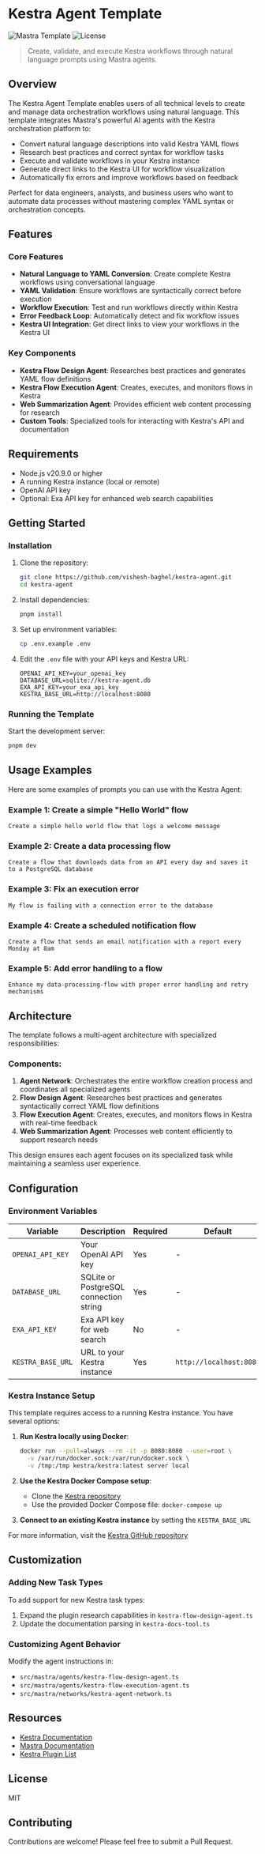 # Kestra Agent Template

![Mastra Template](https://img.shields.io/badge/Mastra-Template-blue)
![License](https://img.shields.io/badge/license-MIT-green)

> Create, validate, and execute Kestra workflows through natural language prompts using Mastra agents.

## Overview

The Kestra Agent Template enables users of all technical levels to create and manage data orchestration workflows using natural language. This template integrates Mastra's powerful AI agents with the Kestra orchestration platform to:

- Convert natural language descriptions into valid Kestra YAML flows
- Research best practices and correct syntax for workflow tasks
- Execute and validate workflows in your Kestra instance
- Generate direct links to the Kestra UI for workflow visualization
- Automatically fix errors and improve workflows based on feedback

Perfect for data engineers, analysts, and business users who want to automate data processes without mastering complex YAML syntax or orchestration concepts.

## Features

### Core Features

- **Natural Language to YAML Conversion**: Create complete Kestra workflows using conversational language
- **YAML Validation**: Ensure workflows are syntactically correct before execution
- **Workflow Execution**: Test and run workflows directly within Kestra
- **Error Feedback Loop**: Automatically detect and fix workflow issues
- **Kestra UI Integration**: Get direct links to view your workflows in the Kestra UI

### Key Components

- **Kestra Flow Design Agent**: Researches best practices and generates YAML flow definitions
- **Kestra Flow Execution Agent**: Creates, executes, and monitors flows in Kestra
- **Web Summarization Agent**: Provides efficient web content processing for research
- **Custom Tools**: Specialized tools for interacting with Kestra's API and documentation

## Requirements

- Node.js v20.9.0 or higher
- A running Kestra instance (local or remote)
- OpenAI API key
- Optional: Exa API key for enhanced web search capabilities

## Getting Started

### Installation

1. Clone the repository:

   ```bash
   git clone https://github.com/vishesh-baghel/kestra-agent.git
   cd kestra-agent
   ```

2. Install dependencies:

   ```bash
   pnpm install
   ```

3. Set up environment variables:

   ```bash
   cp .env.example .env
   ```

4. Edit the `.env` file with your API keys and Kestra URL:
   ```
   OPENAI_API_KEY=your_openai_key
   DATABASE_URL=sqlite://kestra-agent.db
   EXA_API_KEY=your_exa_api_key
   KESTRA_BASE_URL=http://localhost:8080
   ```

### Running the Template

Start the development server:

```bash
pnpm dev
```

## Usage Examples

Here are some examples of prompts you can use with the Kestra Agent:

### Example 1: Create a simple "Hello World" flow

```
Create a simple hello world flow that logs a welcome message
```

### Example 2: Create a data processing flow

```
Create a flow that downloads data from an API every day and saves it to a PostgreSQL database
```

### Example 3: Fix an execution error

```
My flow is failing with a connection error to the database
```

### Example 4: Create a scheduled notification flow

```
Create a flow that sends an email notification with a report every Monday at 8am
```

### Example 5: Add error handling to a flow

```
Enhance my data-processing-flow with proper error handling and retry mechanisms
```

## Architecture

The template follows a multi-agent architecture with specialized responsibilities:

### Components:

1. **Agent Network**: Orchestrates the entire workflow creation process and coordinates all specialized agents
2. **Flow Design Agent**: Researches best practices and generates syntactically correct YAML flow definitions
3. **Flow Execution Agent**: Creates, executes, and monitors flows in Kestra with real-time feedback
4. **Web Summarization Agent**: Processes web content efficiently to support research needs

This design ensures each agent focuses on its specialized task while maintaining a seamless user experience.

## Configuration

### Environment Variables

| Variable          | Description                            | Required | Default                 |
| ----------------- | -------------------------------------- | -------- | ----------------------- |
| `OPENAI_API_KEY`  | Your OpenAI API key                    | Yes      | -                       |
| `DATABASE_URL`    | SQLite or PostgreSQL connection string | Yes      | -                       |
| `EXA_API_KEY`     | Exa API key for web search             | No       | -                       |
| `KESTRA_BASE_URL` | URL to your Kestra instance            | Yes      | `http://localhost:8080` |

### Kestra Instance Setup

This template requires access to a running Kestra instance. You have several options:

1. **Run Kestra locally using Docker**:

   ```bash
   docker run --pull=always --rm -it -p 8080:8080 --user=root \
     -v /var/run/docker.sock:/var/run/docker.sock \
     -v /tmp:/tmp kestra/kestra:latest server local
   ```

2. **Use the Kestra Docker Compose setup**:
   - Clone the [Kestra repository](https://github.com/kestra-io/kestra)
   - Use the provided Docker Compose file: `docker-compose up`

3. **Connect to an existing Kestra instance** by setting the `KESTRA_BASE_URL`

For more information, visit the [Kestra GitHub repository](https://github.com/kestra-io/kestra)

## Customization

### Adding New Task Types

To add support for new Kestra task types:

1. Expand the plugin research capabilities in `kestra-flow-design-agent.ts`
2. Update the documentation parsing in `kestra-docs-tool.ts`

### Customizing Agent Behavior

Modify the agent instructions in:

- `src/mastra/agents/kestra-flow-design-agent.ts`
- `src/mastra/agents/kestra-flow-execution-agent.ts`
- `src/mastra/networks/kestra-agent-network.ts`

## Resources

- [Kestra Documentation](https://kestra.io/docs/)
- [Mastra Documentation](https://mastra.ai/)
- [Kestra Plugin List](https://kestra.io/plugins/)

## License

MIT

## Contributing

Contributions are welcome! Please feel free to submit a Pull Request.
